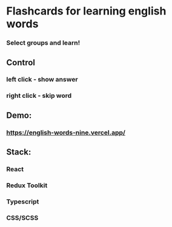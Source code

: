 # Flashcards for learning english words
### Select groups and learn!

## Control
### left click - show answer
### right click - skip word

## Demo:
### https://english-words-nine.vercel.app/

## Stack:
### React
### Redux Toolkit
### Typescript
### CSS/SCSS



